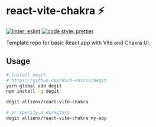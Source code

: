 # react-vite-chakra ⚡

[![linter: eslint](https://img.shields.io/badge/linter-eslint-blue.svg?style=flat-square)](https://github.com/eslint/eslint)
[![code style: prettier](https://img.shields.io/badge/code_style-prettier-ff69b4.svg?style=flat-square)](https://github.com/prettier/prettier)

Template repo for basic React app with Vite and Chakra UI.

## Usage

```sh
# install degit
# https://github.com/Rich-Harris/degit
yarn global add degit
npm install -g degit

degit allienx/react-vite-chakra

# or specify a directory
degit allienx/react-vite-chakra my-app
```

